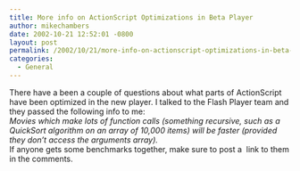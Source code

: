 ```yaml
---
title: More info on ActionScript Optimizations in Beta Player
author: mikechambers
date: 2002-10-21 12:52:01 -0800
layout: post
permalink: /2002/10/21/more-info-on-actionscript-optimizations-in-beta-player/
categories:
  - General
---
```



There have a been a couple of questions about what parts of ActionScript have been optimized in the new player. I talked to the Flash Player team and they passed the following info to me:  
*Movies which make lots of function calls (something recursive, such as a QuickSort algorithm on an array of 10,000 items) will be faster (provided they don&#8217;t access the arguments array).*  
If anyone gets some benchmarks together, make sure to post a&nbsp; link to them in the comments.